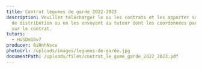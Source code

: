 ```yaml
---
title: Contrat légumes de garde 2022-2023
description: Veuillez télécharger le ou les contrats et les apporter sur le lieu
  de distribution ou en les envoyant au tuteur dont les coordonnées paraissent
  sur le contrat.
tutors:
  - HvSDm18v7
producer: 0iHnhNscu
photoUrl: /uploads/images/legumes-de-garde.jpg
documentPath: /uploads/files/contrat_le_gume_garde_2022_2023.pdf
---
```

